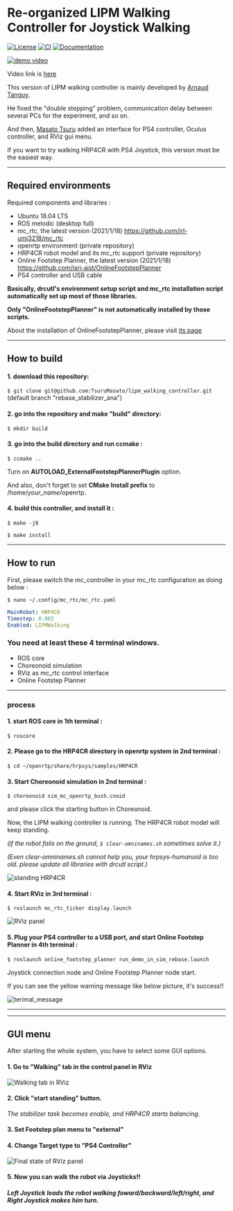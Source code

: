 # Re-organized LIPM Walking Controller for Joystick Walking

[![License](https://img.shields.io/badge/License-BSD%202--Clause-green.svg)](https://opensource.org/licenses/BSD-2-Clause)
[![CI](https://github.com/jrl-umi3218/lipm_walking_controller/workflows/CI/badge.svg?branch=topic/ci)](https://github.com/jrl-umi3218/lipm_walking_controller/actions?query=workflow%3A%22CI%22)
[![Documentation](https://img.shields.io/badge/doxygen-online-brightgreen?logo=read-the-docs&style=flat)](http://jrl-umi3218.github.io/lipm_walking_controller/doxygen/HEAD/index.html)

[![demo video](https://github.com/TsuruMasato/lipm_walking_controller/blob/rebase_stabilizer_ana/image/Screenshot%20from%202022-01-18%2019-17-45.png)](https://youtu.be/XoXDZBgbamc)


Video link is [here](https://youtu.be/XoXDZBgbamc)

This version of LIPM walking controller is mainly developed by [Arnaud Tanguy](https://github.com/arntanguy).

He fixed the "double stepping" problem, communication delay between several PCs for the experiment, and so on.


And then, [Masato Tsuru](https://github.com/TsuruMasato) added an interface for PS4 controller, Oculus controller, and RViz gui menu.

If you want to try walking HRP4CR with PS4 Joystick, this version must be the easiest way.


___
## Required environments

Required components and libraries :
* Ubuntu 18.04 LTS
* ROS melodic (desktop full)
* mc_rtc, the latest version (2021/1/18) https://github.com/jrl-umi3218/mc_rtc
* openrtp environment (private repository)
* HRP4CR robot model and its mc_rtc support (private repository)
* Online Footstep Planner, the latest version (2021/1/18) https://github.com/isri-aist/OnlineFootstepPlanner
* PS4 controller and USB cable

__Basically, drcutl's environment setup script and mc_rtc installation script automatically set up most of those libraries.__

__Only "OnlineFootstepPlanner" is not automatically installed by those scripts.__

About the installation of OnlineFootstepPlanner, please visit [its page](https://github.com/isri-aist/OnlineFootstepPlanner)

___
## How to build

#### 1. download this repository: 

``$ git clone git@github.com:TsuruMasato/lipm_walking_controller.git `` (default branch "rebase_stabilizer_ana")


#### 2. go into the repository and make "build" directory: 

``$ mkdir build``


#### 3. go into the build directory and run ccmake :

``$ ccmake ..``

Turn on **AUTOLOAD_ExternalFootstepPlannerPlugin** option.

And also, don't forget to set **CMake Install prefix** to /home/*your_name*/openrtp.


#### 4. build this controller, and install it :

``$ make -j8``

``$ make install``


___
## How to run


First, please switch the mc_controller in your mc\_rtc configuration as doing below :

``$ nano ~/.config/mc_rtc/mc_rtc.yaml``

```yaml
MainRobot: HRP4CR
Timestep: 0.002
Enabled: LIPMWalking
```


### You need at least these 4 terminal windows.

* ROS core
* Choreonoid simulation
* RViz as mc_rtc control interface
* Online Footstep Planner


***

### process


#### 1. start ROS core in 1th terminal :

``$ roscore ``


#### 2. Please go to the HRP4CR directory in openrtp system in 2nd terminal :

``$ cd ~/openrtp/share/hrpsys/samples/HRP4CR``


#### 3. Start Choreonoid simulation in 2nd terminal :

``$ choreonoid sim_mc_openrtp_bush.cnoid ``

and please click the starting button in Choreonoid.

Now, the LIPM walking controller is running.
The HRP4CR robot model will keep standing.



_(if the robot fails on the ground, `$ clear-omninames.sh` sometimes solve it.)_

_(Even clear-omninames.sh cannot help you, your hrpsys-humanoid is too old. please update all libraries with drcutl script.)_


![standing HRP4CR](https://github.com/TsuruMasato/lipm_walking_controller/blob/rebase_stabilizer_ana/image/Screenshot%20from%202022-01-18%2018-28-38.png)



#### 4. Start RViz in 3rd terminal :

`` $ roslaunch mc_rtc_ticker display.launch ``

![RViz panel](https://github.com/TsuruMasato/lipm_walking_controller/blob/rebase_stabilizer_ana/image/Screenshot%20from%202022-01-18%2018-28-46.png)


#### 5. Plug your PS4 controller to a USB port, and start Online Footstep Planner in 4th terminal :

`` $ roslaunch online_footstep_planner run_demo_in_sim_rebase.launch ``

Joystick connection node and Online Footstep Planner node start.

If you can see the yellow warning message like below picture, it's success!!


![terimal_message](https://github.com/TsuruMasato/lipm_walking_controller/blob/rebase_stabilizer_ana/image/Screenshot%20from%202022-01-18%2018-29-11.png)


___

___

## GUI menu

After starting the whole system, you have to select some GUI options.

#### 1. Go to "Walking" tab in the control panel in RViz


![Walking tab in RViz](https://github.com/TsuruMasato/lipm_walking_controller/blob/rebase_stabilizer_ana/image/Screenshot%20from%202022-01-18%2018-40-29.png)


#### 2. Click "start standing" button.

_The stabilizer task becomes enable, and HRP4CR starts balancing._


#### 3. Set Footstep plan menu to "external"

#### 4. Change Target type to "PS4 Controller"

![Final state of RViz panel](https://github.com/TsuruMasato/lipm_walking_controller/blob/rebase_stabilizer_ana/image/Screenshot%20from%202022-01-18%2018-41-16.png)


#### 5. Now you can walk the robot via Joysticks!!


##### Left Joystick leads the robot walking foward/backward/left/right, and Right Joystick makes him turn.


